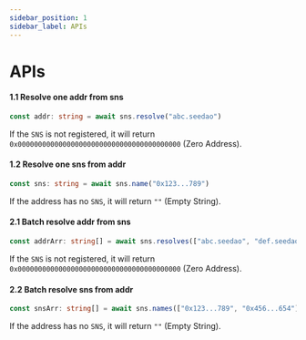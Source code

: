 ```yaml
---
sidebar_position: 1
sidebar_label: APIs
---
```


# APIs

#### 1.1 Resolve one addr from sns

```typescript
const addr: string = await sns.resolve("abc.seedao")
```

If the `SNS` is not registered, it will return `0x0000000000000000000000000000000000000000` (Zero Address).

#### 1.2 Resolve one sns from addr

```typescript
const sns: string = await sns.name("0x123...789")
```

If the address has no `SNS`, it will return `""` (Empty String).

#### 2.1 Batch resolve addr from sns

```typescript
const addrArr: string[] = await sns.resolves(["abc.seedao", "def.seedao"]);
```

If the `SNS` is not registered, it will return `0x0000000000000000000000000000000000000000` (Zero Address).

#### 2.2 Batch resolve sns from addr

```typescript
const snsArr: string[] = await sns.names(["0x123...789", "0x456...654"]);
```

If the address has no `SNS`, it will return `""` (Empty String).
